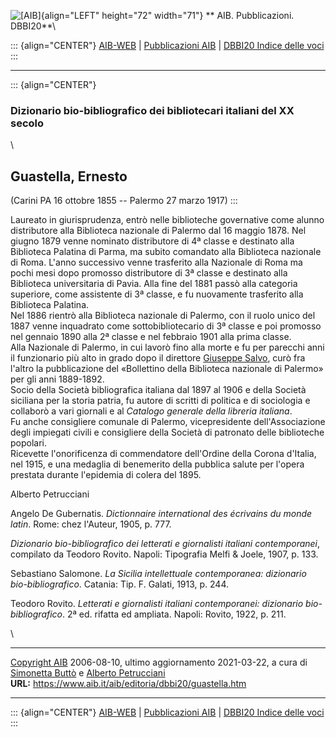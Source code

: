 ![\[AIB\]](/aib/wi/aibv72.gif){align="LEFT" height="72" width="71"}
** AIB. Pubblicazioni. DBBI20**\

::: {align="CENTER"}
[AIB-WEB](/) \| [Pubblicazioni AIB](/pubblicazioni/) \| [DBBI20 Indice
delle voci](dbbi20.htm)
:::

------------------------------------------------------------------------

::: {align="CENTER"}
### Dizionario bio-bibliografico dei bibliotecari italiani del XX secolo

\

## Guastella, Ernesto

(Carini PA 16 ottobre 1855 -- Palermo 27 marzo 1917)
:::

Laureato in giurisprudenza, entrò nelle biblioteche governative come
alunno distributore alla Biblioteca nazionale di Palermo dal 16 maggio
1878. Nel giugno 1879 venne nominato distributore di 4ª classe e
destinato alla Biblioteca Palatina di Parma, ma subito comandato alla
Biblioteca nazionale di Roma. L\'anno successivo venne trasferito alla
Nazionale di Roma ma pochi mesi dopo promosso distributore di 3ª classe
e destinato alla Biblioteca universitaria di Pavia. Alla fine del 1881
passò alla categoria superiore, come assistente di 3ª classe, e fu
nuovamente trasferito alla Biblioteca Palatina.\
Nel 1886 rientrò alla Biblioteca nazionale di Palermo, con il ruolo
unico del 1887 venne inquadrato come sottobibliotecario di 3ª classe e
poi promosso nel gennaio 1890 alla 2ª classe e nel febbraio 1901 alla
prima classe.\
Alla Nazionale di Palermo, in cui lavorò fino alla morte e fu per
parecchi anni il funzionario più alto in grado dopo il direttore
[Giuseppe Salvo](salvo.htm), curò fra l\'altro la pubblicazione del
«Bollettino della Biblioteca nazionale di Palermo» per gli anni
1889-1892.\
Socio della Società bibliografica italiana dal 1897 al 1906 e della
Società siciliana per la storia patria, fu autore di scritti di politica
e di sociologia e collaborò a vari giornali e al *Catalogo generale
della libreria italiana*.\
Fu anche consigliere comunale di Palermo, vicepresidente
dell\'Associazione degli impiegati civili e consigliere della Società di
patronato delle biblioteche popolari.\
Ricevette l\'onorificenza di commendatore dell\'Ordine della Corona
d\'Italia, nel 1915, e una medaglia di benemerito della pubblica salute
per l\'opera prestata durante l\'epidemia di colera del 1895.

Alberto Petrucciani

Angelo De Gubernatis. *Dictionnaire international des écrivains du monde
latin*. Rome: chez l\'Auteur, 1905, p. 777.

*Dizionario bio-bibliografico dei letterati e giornalisti italiani
contemporanei*, compilato da Teodoro Rovito. Napoli: Tipografia Melfi &
Joele, 1907, p. 133.

Sebastiano Salomone. *La Sicilia intellettuale contemporanea: dizionario
bio-bibliografico*. Catania: Tip. F. Galati, 1913, p. 244.

Teodoro Rovito. *Letterati e giornalisti italiani contemporanei:
dizionario bio-bibliografico*. 2ª ed. rifatta ed ampliata. Napoli:
Rovito, 1922, p. 211.

\

------------------------------------------------------------------------

[Copyright AIB](/su-questo-sito/dichiarazione-di-copyright-aib-web/)
2006-08-10, ultimo aggiornamento 2021-03-22, a cura di [Simonetta
Buttò](/aib/redazione3.htm) e [Alberto
Petrucciani](/su-questo-sito/redazione-aib-web/)\
**URL:** https://www.aib.it/aib/editoria/dbbi20/guastella.htm

------------------------------------------------------------------------

::: {align="CENTER"}
[AIB-WEB](/) \| [Pubblicazioni AIB](/pubblicazioni/) \| [DBBI20 Indice
delle voci](dbbi20.htm)
:::
